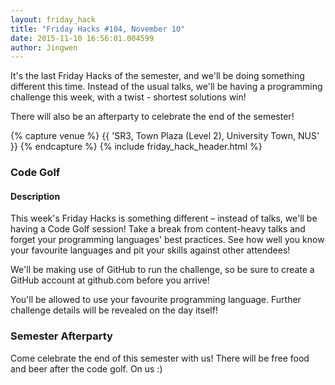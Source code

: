 ```yaml
---
layout: friday_hack
title: "Friday Hacks #104, November 10"
date: 2015-11-10 16:56:01.004599
author: Jingwen 
---
```


It's the last Friday Hacks of the semester, and we'll be doing something
different this time. Instead of the usual talks, we'll be having a programming
challenge this week, with a twist - shortest solutions win! 

There will also be an afterparty to celebrate the end of the semester!

{% capture venue %}
    {{ 'SR3, Town Plaza (Level 2), University Town, NUS' }}
{% endcapture %}
{% include friday_hack_header.html %}

### Code Golf

#### Description

This week's Friday Hacks is something different – instead of talks, we'll be having a Code Golf session! Take a break from content-heavy talks and forget your programming languages' best practices. See how well you know your favourite languages and pit your skills against other attendees!

We'll be making use of GitHub to run the challenge, so be sure to create a GitHub account at github.com before you arrive!

You'll be allowed to use your favourite programming language. Further challenge details will be revealed on the day itself!

### Semester Afterparty

Come celebrate the end of this semester with us! There will be free food and beer after the code golf. On us :)
